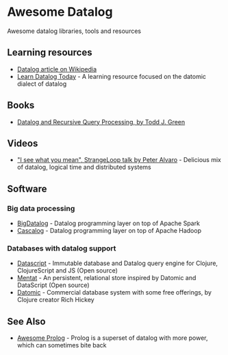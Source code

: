 # Awesome Datalog
Awesome datalog libraries, tools and resources

## Learning resources

- [Datalog article on Wikipedia](https://en.wikipedia.org/wiki/Datalog)
- [Learn Datalog Today](http://www.learndatalogtoday.org/) - A learning resource focused on the datomic dialect of datalog

## Books

- [Datalog and Recursive Query Processing, by Todd J. Green](https://www.goodreads.com/book/show/19138537-datalog-and-recursive-query-processing)

## Videos

- ["I see what you mean", StrangeLoop talk by Peter Alvaro](https://www.youtube.com/watch?v=R2Aa4PivG0g) - Delicious mix of datalog, logical time and distributed systems

## Software

### Big data processing

- [BigDatalog](https://github.com/ashkapsky/BigDatalog) - Datalog programming layer on top of Apache Spark
- [Cascalog](http://cascalog.org/) - Datalog programming layer on top of Apache Hadoop

### Databases with datalog support

- [Datascript](https://github.com/tonsky/datascript) - Immutable database and Datalog query engine for Clojure, ClojureScript and JS (Open source)
- [Mentat](https://github.com/mozilla/mentat) - An persistent, relational store inspired by Datomic and DataScript (Open source)
- [Datomic](http://www.datomic.com/) - Commercial database system with some free offerings, by Clojure creator Rich Hickey

## See Also

- [Awesome Prolog](https://github.com/klauscfhq/awesome-prolog) - Prolog is a superset of datalog with more power, which can sometimes bite back
